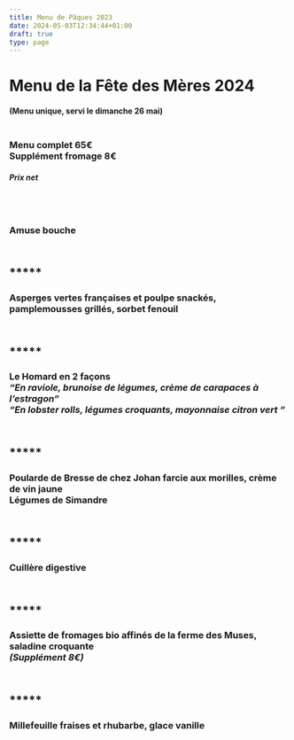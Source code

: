 ```yaml
---
title: Menu de Pâques 2023
date: 2024-05-03T12:34:44+01:00
draft: true
type: page
---
```



# Menu de la Fête des Mères 2024

#### (Menu unique, servi le dimanche 26 mai)

### <br/>Menu complet 65€<br/>Supplément fromage 8€

##### _Prix net_

## <br/>

### Amuse bouche

## <br/>*****

### Asperges vertes françaises et poulpe snackés, pamplemousses grillés, sorbet fenouil

## <br/> *****

### Le Homard en 2 façons<br/> _“En raviole, brunoise de légumes, crème de carapaces à l’estragon“_ <br/> _“En lobster rolls, légumes croquants, mayonnaise citron vert “_

## <br/> *****

### Poularde de Bresse de chez Johan farcie aux morilles, crème de vin jaune<br/>Légumes de Simandre

## <br/> *****

### Cuillère digestive

## <br/> *****

### Assiette de fromages bio affinés de la ferme des Muses, saladine croquante<br/> _(Supplément 8€)_

## <br/> *****

### Millefeuille fraises et rhubarbe, glace vanille


<br/><br/><br/>